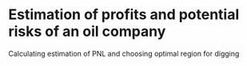 # Estimation of profits and potential risks of an oil company
Calculating estimation of PNL and choosing optimal region for digging
